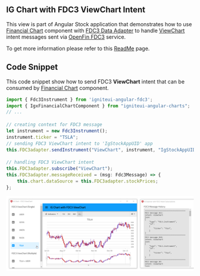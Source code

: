 ## IG Chart with FDC3 ViewChart Intent

This view is part of Angular Stock application that demonstrates how to use [Financial Chart](https://infragistics.com/angularsite/components/financial-chart.html) component with [FDC3 Data Adapter](https://www.npmjs.com/package/igniteui-angular-fdc3) to handle [ViewChart](https://fdc3.finos.org/docs/1.0/intents-intro) intent messages sent via [OpenFin FDC3](https://developers.openfin.co/docs/fdc3) service.

To get more information please refer to this [ReadMe](../../../README.md) page.

## Code Snippet

This code snippet show how to send FDC3 **ViewChart** intent that can be consumed by [Financial Chart](https://infragistics.com/angularsite/components/financial-chart.html) component.

```ts
import { Fdc3Instrument } from 'igniteui-angular-fdc3';
import { IgxFinancialChartComponent } from "igniteui-angular-charts";
// ...

// creating context for FDC3 message
let instrument = new Fdc3Instrument();
instrument.ticker = "TSLA";
// sending FDC3 ViewChart intent to 'IgStockAppUID' app
this.FDC3adapter.sendInstrument("ViewChart", instrument, "IgStockAppUID");

// handling FDC3 ViewChart intent
this.FDC3adapter.subscribe("ViewChart");
this.FDC3adapter.messageReceived = (msg: Fdc3Message) => {
    this.chart.dataSource = this.FDC3adapter.stockPrices;
};
```

<img src="../../../assets/images/previews/app_view_chart.png" width="700" />

